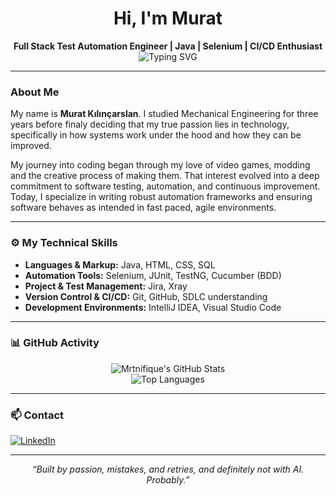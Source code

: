 <h1 align="center">Hi, I'm Murat</h1>
<p align="center">
  <strong>Full Stack Test Automation Engineer | Java | Selenium | CI/CD Enthusiast</strong><br />
  <img src="https://readme-typing-svg.demolab.com?font=Fira+Code&size=14&pause=1000&speed=5&color=FFFFFF&center=true&vCenter=true&multiline=true&width=450&lines=This+Part+Is+Still+Loading,+Much+More+to+Come..." alt="Typing SVG" />
</p>



---

### About Me

My name is **Murat Kılınçarslan**. I studied Mechanical Engineering for three years before finaly deciding that my true passion lies in technology, specifically in how systems work under the hood and how they can be improved.

My journey into coding began through my love of video games, modding and the creative process of making them. That interest evolved into a deep commitment to software testing, automation, and continuous improvement. Today, I specialize in writing robust automation frameworks and ensuring software behaves as intended in fast paced, agile environments.


---

### ⚙️ My Technical Skills

- **Languages & Markup:** Java, HTML, CSS, SQL  
- **Automation Tools:** Selenium, JUnit, TestNG, Cucumber (BDD)  
- **Project & Test Management:** Jira, Xray  
- **Version Control & CI/CD:** Git, GitHub, SDLC understanding  
- **Development Environments:** IntelliJ IDEA, Visual Studio Code

---

### 📊 GitHub Activity

<p align="center">
  <img src="https://github-readme-stats.vercel.app/api?username=Mrtnifique&show_icons=true&theme=github_dark&count_private=true&include_all_commits=true" alt="Mrtnifique's GitHub Stats" />
  <br />
  <img src="https://github-readme-stats.vercel.app/api/top-langs/?username=Mrtnifique&layout=compact&theme=github_dark" alt="Top Languages" />
</p>



---

### 📫 Contact

[![LinkedIn](https://img.shields.io/badge/LinkedIn-Connect-blue?style=flat-square&logo=linkedin)](https://www.linkedin.com/in/murat-kılınçarslan-51597235a/)

---

<p align="center">
  <em>“Built by passion, mistakes, and retries, and definitely not with AI. Probably.”</em>
</p>
